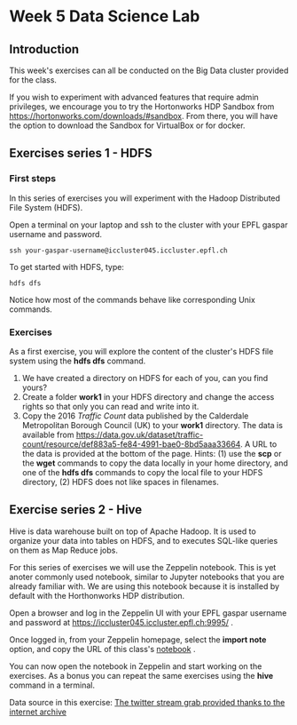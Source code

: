 # Week 5 Data Science Lab

## Introduction

This week's exercises can all be conducted on the Big Data cluster provided for the class.

If you wish to experiment with advanced features that require admin privileges, we encourage you to try the Hortonworks HDP Sandbox from https://hortonworks.com/downloads/#sandbox. From there, you will have the option to download the Sandbox for VirtualBox or for docker.

## Exercises series 1 - HDFS

### First steps
In this series of exercises you will experiment with the Hadoop Distributed File System (HDFS).

Open a terminal on your laptop and ssh to the cluster with your EPFL gaspar username and password.

```shell
ssh your-gaspar-username@iccluster045.iccluster.epfl.ch
```

To get started with HDFS, type:

```shell
hdfs dfs
```

Notice how most of the commands behave like corresponding Unix commands.

### Exercises
As a first exercise, you will explore the content of the cluster's HDFS file system using the __hdfs dfs__ command.

1. We have created a directory on HDFS for each of you, can you find yours?
2. Create a folder __work1__ in your HDFS directory and change the access rights so that only you can read and write into it.
3. Copy the 2016 _Traffic Count_ data published by the Calderdale Metropolitan Borough Council (UK) to your __work1__ directory. The data is available from https://data.gov.uk/dataset/traffic-count/resource/def883a5-fe84-4991-bae0-8bd5aaa33664. A URL to the data is provided at the bottom of the page. Hints: (1) use the __scp__ or the __wget__ commands to copy the data locally in your home directory, and one of the __hdfs dfs__ commands to copy the local file to your HDFS directory, (2) HDFS does not like spaces in filenames.

## Exercise series 2 - Hive

Hive is data warehouse built on top of Apache Hadoop. It is used to organize your data into tables on HDFS, and to executes SQL-like queries on them as Map Reduce jobs.

For this series of exercises we will use the Zeppelin notebook. This is yet anoter commonly used notebook, similar to Jupyter notebooks that you are already familiar with. We are using this notebook because it is installed by default with the Horthonworks HDP distribution.

Open a browser and log in the Zeppelin UI with your EPFL gaspar username and password at https://iccluster045.iccluster.epfl.ch:9995/ .

Once logged in, from your Zeppelin homepage, select the __import note__ option, and copy the URL of this class's [notebook](../../notebooks/DSLab_week5_Hive_Exercises.json) .

You can now open the notebook in Zeppelin and start working on the exercises. As a bonus you can repeat the same exercises using the __hive__ command in a terminal.

Data source in this exercise: [The twitter stream grab provided thanks to the internet archive](https://archive.org/details/archiveteam-twitter-stream-2017-11)
